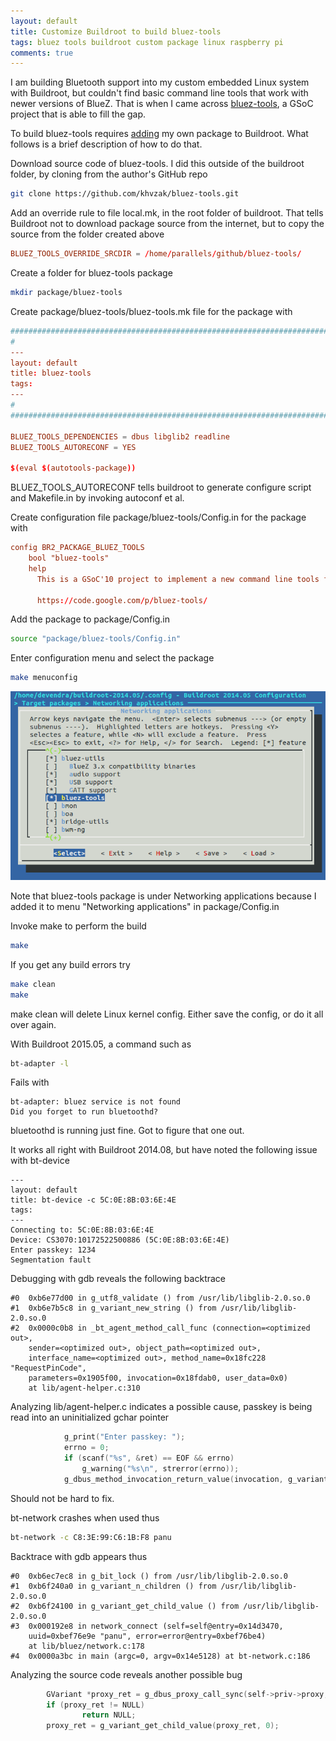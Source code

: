 ```yaml
---
layout: default
title: Customize Buildroot to build bluez-tools
tags: bluez tools buildroot custom package linux raspberry pi
comments: true
---
```


I am building Bluetooth support into my custom embedded Linux system with Buildroot, but couldn't find basic command line tools that work with newer versions of BlueZ. That is when I came across [bluez-tools](https://code.google.com/p/bluez-tools/), a GSoC project that is able to fill the gap.

To build bluez-tools requires [adding](https://buildroot.org/downloads/manual/manual.html#adding-packages) my own package to Buildroot. What follows is a brief description of how to do that.

Download source code of bluez-tools. I did this outside of the buildroot folder, by cloning from the author's GitHub repo

```bash
git clone https://github.com/khvzak/bluez-tools.git
```

Add an override rule to file local.mk, in the root folder of buildroot. That tells Buildroot not to download package source from the internet, but to copy the source from the folder created above

```conf
BLUEZ_TOOLS_OVERRIDE_SRCDIR = /home/parallels/github/bluez-tools/
```

Create a folder for bluez-tools package

```bash
mkdir package/bluez-tools
```

Create package/bluez-tools/bluez-tools.mk file for the package with

```conf
################################################################################
#
---
layout: default
title: bluez-tools
tags:
---
#
################################################################################

BLUEZ_TOOLS_DEPENDENCIES = dbus libglib2 readline
BLUEZ_TOOLS_AUTORECONF = YES

$(eval $(autotools-package))
```

BLUEZ_TOOLS_AUTORECONF tells buildroot to generate configure script and Makefile.in by invoking autoconf et al.

Create configuration file package/bluez-tools/Config.in for the package with

```conf
config BR2_PACKAGE_BLUEZ_TOOLS
    bool "bluez-tools"
    help
      This is a GSoC'10 project to implement a new command line tools for bluez (bluetooth stack for linux). The project implemented in C and uses the D-Bus interface of bluez. 

      https://code.google.com/p/bluez-tools/
```

Add the package to package/Config.in

```bash
source "package/bluez-tools/Config.in"
```

Enter configuration menu and select the package

```bash
make menuconfig
```

![bluez-tools](/assets/img/buildroot-packages-bluez-tools.png)

Note that bluez-tools package is under Networking applications because I added it to menu "Networking applications" in package/Config.in

Invoke make to perform the build

```bash
make
```

If you get any build errors try

```bash
make clean
make
```

make clean will delete Linux kernel config. Either save the config, or do it all over again.

With Buildroot 2015.05, a command such as

```bash
bt-adapter -l
```

Fails with

```text
bt-adapter: bluez service is not found
Did you forget to run bluetoothd?
```

bluetoothd is running just fine. Got to figure that one out.

It works all right with Buildroot 2014.08, but have noted the following issue with bt-device

```text
---
layout: default
title: bt-device -c 5C:0E:8B:03:6E:4E
tags:
---
Connecting to: 5C:0E:8B:03:6E:4E
Device: CS3070:10172522500886 (5C:0E:8B:03:6E:4E)
Enter passkey: 1234
Segmentation fault
```

Debugging with gdb reveals the following backtrace

```text
#0  0xb6e77d00 in g_utf8_validate () from /usr/lib/libglib-2.0.so.0
#1  0xb6e7b5c8 in g_variant_new_string () from /usr/lib/libglib-2.0.so.0
#2  0x0000c0b8 in _bt_agent_method_call_func (connection=<optimized out>,
    sender=<optimized out>, object_path=<optimized out>,
    interface_name=<optimized out>, method_name=0x18fc228 "RequestPinCode",
    parameters=0x1905f00, invocation=0x18fdab0, user_data=0x0)
    at lib/agent-helper.c:310
```

Analyzing lib/agent-helper.c indicates a possible cause, passkey is being read into an uninitialized gchar pointer

```c
            g_print("Enter passkey: ");
            errno = 0;
            if (scanf("%s", &ret) == EOF && errno)
                g_warning("%s\n", strerror(errno));
            g_dbus_method_invocation_return_value(invocation, g_variant_new_string(ret));
```

Should not be hard to fix.

bt-network crashes when used thus

```bash
bt-network -c C8:3E:99:C6:1B:F8 panu
```

Backtrace with gdb appears thus

```text
#0  0xb6ec7ec8 in g_bit_lock () from /usr/lib/libglib-2.0.so.0
#1  0xb6f240a0 in g_variant_n_children () from /usr/lib/libglib-2.0.so.0
#2  0xb6f24100 in g_variant_get_child_value () from /usr/lib/libglib-2.0.so.0
#3  0x000192e8 in network_connect (self=self@entry=0x14d3470, 
    uuid=0xbef76e9e "panu", error=error@entry=0xbef76be4)
    at lib/bluez/network.c:178
#4  0x0000a3bc in main (argc=0, argv=0x14e5128) at bt-network.c:186
```

Analyzing the source code reveals another possible bug

```c
        GVariant *proxy_ret = g_dbus_proxy_call_sync(self->priv->proxy, "Connect", g_variant_new ("(s)", uuid), G_DBUS_CALL_FLAGS_NONE, -1, NULL, error);
        if (proxy_ret != NULL)
                return NULL;
        proxy_ret = g_variant_get_child_value(proxy_ret, 0);
```
